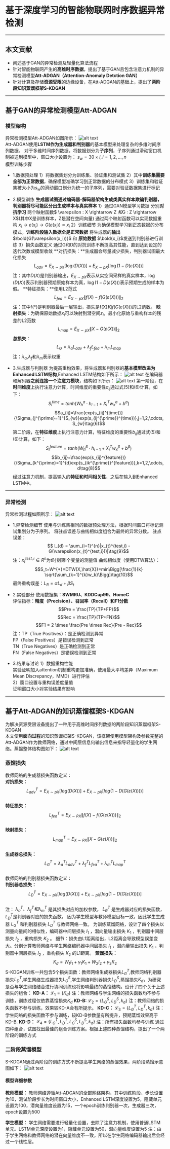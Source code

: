 # 基于深度学习的智能物联网时序数据异常检测
***
## 本文贡献
- 阐述基于GAN的异常检测及轻量化算法流程
- 针对智能物联网产生的**高维时序数据**，提出了基于GAN且包含注意力机制的异常检测模型**Att-ADGAN（Attention-Anomaly Detction GAN）**
- 针对计算及存储**资源受限**的边缘设备，在Att-ADGAN的基础上，提出了**两阶段知识蒸馏框架S-KDGAN**
***
##  基于GAN的异常检测模型Att-ADGAN
### 模型架构       
异常检测模型Att-ADGAN如图所示：
![alt text](Att-ADGAN.jpg)    
Att-ADGAN使用**LSTM作为生成器和判别器**的基本模型来处理复杂的多维时间序列数据。
对于多维时间序列数据，将数据划分为**子序列**，子序列通过滑动窗口机制被送到模型中，窗口大小设置为：
$s_w = 30\times i,i=1,2,\dots,n$   
模型训练步骤
- 1.数据预处理
1）将数据集划分为训练集、验证集和测试集
2）其中**训练集需要全部为正常数据**，确保模型准确学习到正常数据的分布模式
3）训练集和验证集被大小为$s_w$的滑动窗口划分为统一的子序列，需要对验证数据集进行标记

- 2.模型训练
**生成器试图通过编码器-解码器架构生成类真实样本欺骗判别器，判别器将尽可能区分出生成样本与真实样本**
1）通过GAN模型学习数据
分别**对抗学习** 两个映射函数$ \varepsilon : X \rightarrow Z $和$G : Z \rightarrow X$(其中X是训练样本，Z是潜在空间向量)
通过两个映射函数可以实现数据重构 $x_i\rightarrow\varepsilon(x_i)\rightarrow G(\varepsilon(x_i))\approx x_i$
2）训练细节
为确保模型学习到正态数据的分布模式。**训练阶段输入数据全是正常数据**
将生成器的**输出** $\bold{G(\varepsilon(x_i))}$ 和 **原始数据**  $\bold{x_i}$发送到判别器进行训练
3）损失函数定义
通过G和D的对抗训练不断提高其性能，直到达到设定的迭代次数或模型收敛
**对抗损失：**生成器会尽量减少损失，判别器试图最大化损失
$$L_{adv} = E_{X\sim pX}[\log(D(X))]+E_{X\sim pX}[\log(1-D(\varepsilon(X)))] \tag{1}$$
注：其中$D(X)$是判别器输出，$E_{X \sim pX}$表示从实空间采样的真实样本，$\log(D(X))$表示判别器预期原始样本为真，$\log(1-D(\varepsilon(X)))$表示预期生成的样本为假。
**特征损失：**使用L2范式        
$$L_{fea} =  E_{X\sim pX} \|f(X) - f(G(\varepsilon(X)))\|_{2} \tag{2}$$
注：其中f(*)是判别器最后一层输出，损失是f(X)和$f(G(\varepsilon(X)))$的L2范数。
**映射损失**：为确保原始数据$x_{i}$可以映射到潜空间$z_{i}$，最小化原始与重构样本的残差的L2范数
$$L_{map} = E_{X \sim pX}\| X - G(\varepsilon(X)) \|_{2} \tag{3}$$
**总损失**：
$$L_{G} = \lambda_{a}L_{adv} + \lambda_{f}L_{fea} + \lambda_{m}L_{map} \tag{4}$$
注：$\lambda_{a}$,$\lambda_{f}$和$\lambda_{m}$表示权重

- 3.生成器与判别器
  为提高重构效果，将生成器和判别器的**基本模型改进为Enhanced LSTM结构**,Enhanced LSTM结构如下所示：
![alt text](Enhanced_LSTM.png)
在编码器和解码器**之前连接一个注意力模块**，结构如下所示：
![alt text](encode_and_decode.png)
第一阶段，在**时间维度**上执行注意力计算，时间维度的重要性$a_{ij}$通过式(5)和(6)计算，如下：
$$S_{i}^{time}=tanh(W_{h}^{a}\cdot h_{i-1}+X_{i}^{T}w_{x}^{a}+b^{a})\tag{5}$$
$$a_{ij}=\frac{exp(s_{ij}^{time})}{\Sigma_{j^{\prime}=1}^{S_{w}}exp(s_{ij^{\prime}}^{time})},j=1,2,\cdots,S_{w}\tag{6}$$
第二阶段，在**特征维度**上执行注意力计算，特征维度的重要性$b_{ij}$通过式(5)和(6)计算，如下：
$$S_{i}^{feature}=tanh(W_{h}^{\beta}\cdot h_{i-1}+X_{i}^{T}w_{x}^{\beta}+b^{\beta})\tag{7}$$
$$b_{ij}=\frac{exp(s_{ij}^{feature})}{\Sigma_{k^{\prime}=1}^{d}exp(s_{ik^{\prime}}^{feature})},k=1,2,\cdots,d\tag{8}$$
经过注意力机制，提高输入的**特征和时间相关性**，之后在输入到Enhanced LSTM中。
***
### 异常检测
异常检测过程如图所示：
![alt text](anomaly_detection.png)
- 1.异常检测细节
使用与训练集相同的数据预处理方法，根据时间窗口将标记测试集划分为子序列。
将驻点误差与曲线相似度组合为最终的异常分数。
驻点误差：
$$ l_{d} = \sum_{i=1}^{n}|x_{t}^{test,i} - G(\varepsilon(x_{t}^{test,i}))|\tag{9}$$
注：$x_{t}^{test,i} \in R^{n}$为t时刻第i个变量的测量值
曲线相似度（使用DTW算法）：
$$S_t=W^{*}=DTW(X,\hat{X})=min\Bigg[\frac{1}{k} \sqrt{\sum_{k=1}^{k}w_k}\Bigg]\tag{10}$$
最终重构误差：$L_R=\alpha L_d + \beta S_t$
- 2.实验部分
  使用数据集：**SWMRU、KDDCup99、HomeC**       
  评估指标：**精度（Precision）、召回率（Recall）和F1分数**        
  $$Pre = \frac{TP}{TP+FP}$$
  $$Rec = \frac{TP}{TP+FN}$$
  $$F1 = 2 \times \frac{Pre \times Rec}{Pre - Rec}$$
  注：TP（True Positives）：是正确检测到异常  
  FP（False Positives）是错误检测到正常  
  TN（True Negatives）是正确检测到正常  
  FN（False Negatives）是错误检测到正常  

- 3.结果与讨论
1）数据重构性能  
实验证明加入attention机制重构更加准确，使用最大平均差异（Maximum Mean Discrepancy，MMD）进行评估   
2）窗口设置与重构误差度量值   
证明窗口大小对实验结果有影响   

***
## 基于Att-ADGAN的知识蒸馏框架S-KDGAN      
为解决资源受限设备提出了一种用于高维时间序列数据的两阶段知识蒸馏框架S-KDGAN  
本文使用**面向过程**的知识蒸馏框架S-KDGAN，该框架使用模型架构及参数完整的Att-ADGAN作为教师网络，通过中间层信息何输出信息来指导轻量化的学生网络。蒸馏整体结构图如下：
![alt text](S-KDGAN.png)     
### 蒸馏损失     
教师网络的生成器损失函数定义：     
**对抗损失：**                
$$L_{adv}^{T} = E_{X \sim pX}\big[ log(D(X)) \big] + E_{X \sim pX}\big[ log(1-D(G(\varepsilon(X)))) \big] \tag{4-1}$$         
**特征损失：**             
$$L_{fea}^{T} = E_{X \sim PX} \|f(X) - f(G(\varepsilon(X)))\|_{2} \tag{4-2}$$           
**映射损失：**             
$$L_{map}^{T} = E_{X \sim PX} \| X - G(\varepsilon(X)) \|_{2} \tag{4-3}$$              
**生成器总损失：**            
$$L_{G}^{T} =\lambda_{a}^{T}L_{adv}^{T} + \lambda_{f}^{T}L_{fea}^{T} +\lambda_{m}^{T}L_{map}^{T}   \tag{4-4}$$        
教师网络的判别器损失函数定义：    
**判别器总损失：**              
$$L_{D}^{T} = E_{X \sim pX}\big[ log(D(X)) \big] + E_{X \sim pX}\big[ log(1-D(G(\varepsilon(X)))) \big] \tag{4-5}$$          
注： $\lambda_{a}^{T} 、 \lambda_{f}^{T} 和 \lambda_{m}^{T}$ 是其损失对应的加权参数， $L_{G}^{T}$ 是生成器对应的损失函数，$L_{D}^{T}$是判别器对应的损失函数。
因为学生模型与教师模型目标一致，因此学生生成器 $L_{G}^{T}$ 和判别器损失 $L_{D}^{T}$ 与教师网络一致。
为训练蒸馏网络，设计了四个损失以测量向量间的相似性，编码器中间层损失 $I_1$ ，潜向量输出损失 $K_1$ ，判别器中间层损失 $I_2$ ，重构损失 $K_2$ 。
细节：损失由L1距离给出，L2距离会导致模型误差变大。分别计算教师网络与学生网络编码器中间层损失 $I_1$ ，潜向量输出损失 $K_1$ ，判别器中间层损失 $I_2$ ，重构损失 $K_2$ 的L1距离。
**蒸馏损失：**
$$K_d = W_1I_1 + \gamma_1K_1 + W_2I_2 + \gamma_2K_2 \tag{4-6}$$
S-KDGAN训练一共包含5个损失函数：教师网络生成器损失$L_G^T$,教师网络判别器损失$L_D^T$,学生网络生成器损失$L_G^S$,学生网络判别器损失$L_D^S$,蒸馏损失$K_d$，为研究是否与学生网络结合进行协同训练也将影响最终的蒸馏结构。设计了四个关于上述损失的组合：
**KD-A：**     $\mathcal{L_1} = \{ K_d\}$
注：教师网络与学生网络的损失函数均不参与训练，训练过程仅依靠蒸馏损失$K_d$
**KD-B:**      $\mathcal{L}_2=\{L_G^S,L_D^S,k_d\}$
注：教师网络的损失函数不参与训练，效果较KD-A会有所提示。
**KD-C：**     $\mathcal{L}_3=\{L_G^T,L_D^T,k_d\}$
注：学生网络的损失函数不参与训练，较KD-B参数量有所提升，预期蒸馏效果高于KD-B.
**KD-D：**     $\mathcal{L_4} = \{L_G^T,L_D^T,L_G^S,L_D^S,k_d\}$
注：所有损失函数均参与训练
通过四种组合，试图找出最佳的组合训练方案。根据上述四种蒸馏结构，提出了一个两阶段的训练方式
### 二阶段蒸馏模型
S-KDGAN通过两阶段的训练方式不断提高学生网络的蒸馏效果，两阶段蒸馏示意图如下：
![alt text](two-stage-mode.png)
#### 模型详细参数      
**教师模型：** 教师网络遵循Att-ADGAN的全部网络架构，其中训练阶段，步长设置为10，测试阶段步长为时间窗口大小，Enhanced LSTM深度设置为5，隐藏单元设置为100，潜向量维度设置为15，一个epoch训练判别器一次，生成器三次，epoch设置为500

**学生模型：** 学生网络需要进行轻量化设置，去除了注意力机制，使用普通LSTM单元。LSTM单元深度设置为1，隐藏单元设置为50，潜向量维度设置为5
注：由于学生网络和教师网络的潜在向量维度不一致，所以在学生网络编码器输出后会经过一个线性层。

